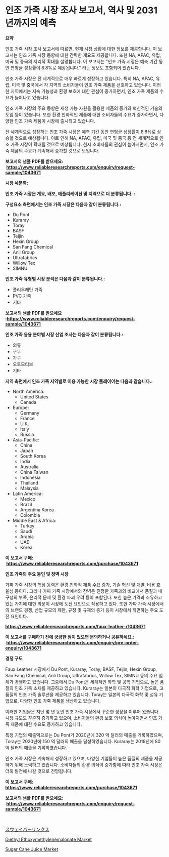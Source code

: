 <p><h1>인조 가죽 시장 조사 보고서, 역사 및 2031년까지의 예측</h1></p><p><strong>요약</strong></p>
<p><p>인조 가죽 시장 조사 보고서에 따르면, 현재 시장 상황에 대한 정보를 제공합니다. 이 보고서는 인조 가죽 시장 동향에 대한 간략한 개요도 제공합니다. 또한 NA, APAC, 유럽, 미국 및 중국의 지리적 확대를 설명합니다. 이 보고서는 "인조 가죽 시장은 예측 기간 동안 연평균 성장률이 8.8%로 예상됩니다." 라는 정보도 포함되어 있습니다.</p><p>인조 가죽 시장은 전 세계적으로 매우 빠르게 성장하고 있습니다. 특히 NA, APAC, 유럽, 미국 및 중국에서 각 지역의 소비자들이 인조 가죽 제품을 선호하고 있습니다. 이러한 지역에서는 지속 가능성과 환경 보호에 대한 관심이 증가하면서, 인조 가죽 제품의 수요가 늘어나고 있습니다.</p><p>인조 가죽 시장의 주요 동향은 재생 가능 자원을 활용한 제품의 증가와 혁신적인 기술의 도입 등이 있습니다. 또한 환경 친화적인 제품에 대한 소비자들의 수요가 증가하면서, 다양한 인조 가죽 제품이 시장에 출시되고 있습니다.</p><p>전 세계적으로 성장하는 인조 가죽 시장은 예측 기간 동안 연평균 성장률이 8.8%로 상승할 것으로 예상됩니다. 이로 인해 NA, APAC, 유럽, 미국 및 중국 등 전 세계적으로 인조 가죽 시장이 확대될 것으로 예상됩니다. 현지 소비자들의 관심이 높아지면서, 인조 가죽 제품의 수요가 계속해서 증가할 것으로 보입니다.</p></p>
<p><strong>보고서의 샘플 PDF를 받으세요: &nbsp;<a href="https://www.reliableresearchreports.com/enquiry/request-sample/1043671">https://www.reliableresearchreports.com/enquiry/request-sample/1043671</a></strong></p>
<p><strong>시장 세분화:</strong></p>
<p><strong> 인조 가죽 시장은 개요, 배포, 애플리케이션 및 지역으로 더 분류됩니다. :</strong></p>
<p><strong>구성요소 측면에서는 인조 가죽 시장은 다음과 같이 분류됩니다.:</strong></p>
<p><ul><li>Du Pont</li><li>Kuraray</li><li>Toray</li><li>BASF</li><li>Teijin</li><li>Hexin Group</li><li>San Fang Chemical</li><li>Anli Group</li><li>Ultrafabrics</li><li>Willow Tex</li><li>SIMNU</li></ul></p>
<p><strong> 인조 가죽 유형별 시장 분석은 다음과 같이 분류됩니다.:</strong></p>
<p><ul><li>폴리우레탄 가죽</li><li>PVC 가죽</li><li>기타</li></ul></p>
<p><strong>보고서의 샘플 PDF를 받으세요 :<a href="https://www.reliableresearchreports.com/enquiry/request-sample/1043671">https://www.reliableresearchreports.com/enquiry/request-sample/1043671</a></strong></p>
<p><strong> 인조 가죽 응용 분야별 시장 산업 조사는 다음과 같이 분류됩니다.:</strong></p>
<p><ul><li>의류</li><li>구두</li><li>가구</li><li>오토모티브</li><li>기타</li></ul></p>
<p><strong>지역 측면에서 인조 가죽 지역별로 이용 가능한 시장 플레이어는 다음과 같습니다.:</strong></p>
<p><ul>
    <li>
        North America:
        <ul>
            <li>United States</li>
            <li>Canada</li>
        </ul>
    </li>
    <li>
        Europe:
        <ul>
            <li>Germany</li>
            <li>France</li>
            <li>U.K.</li>
            <li>Italy</li>
            <li>Russia</li>
        </ul>
    </li>
    <li>
        Asia-Pacific:
        <ul>
            <li>China</li>
            <li>Japan</li>
            <li>South Korea</li>
            <li>India</li>
            <li>Australia</li>
            <li>China Taiwan</li>
            <li>Indonesia</li>
            <li>Thailand</li>
            <li>Malaysia</li>
        </ul>
    </li>
    <li>
        Latin America:
        <ul>
            <li>Mexico</li>
            <li>Brazil</li>
            <li>Argentina Korea</li>
            <li>Colombia</li>
        </ul>
    </li>
    <li>
        Middle East & Africa:
        <ul>
            <li>Turkey</li>
            <li>Saudi</li>
            <li>Arabia</li>
            <li>UAE</li>
            <li>Korea</li>
        </ul>
    </li>
    </ul></p>
<p><strong>이 보고서 구매: &nbsp;<a href="https://www.reliableresearchreports.com/purchase/1043671">https://www.reliableresearchreports.com/purchase/1043671</a></strong></p>
<p><strong>인조 가죽의 주요 동인 및 장벽 시장</strong></p>
<p><p>가짜 가죽 시장의 핵심 동력은 환경 친화적 제품 수요 증가, 기술 혁신 및 개발, 비용 효율성 등이다. 그러나 가짜 가죽 시장에서의 장벽은 진정한 가죽과의 비교에서 품질과 내구성의 부족, 윤리적 문제 및 환경 파괴 우려 등이 포함된다. 또한 높은 가격과 소유하고 있는 가치에 대한 의문이 시장에 도전 요인으로 작용하고 있다. 또한 가짜 가죽 시장에서의 브랜드 경쟁, 산업 규모의 제한, 규정 및 규제의 증가 등이 시장에서 직면하는 주요 도전 요인이다.</p></p>
<p><strong><a href="https://www.reliableresearchreports.com/faux-leather-r1043671">https://www.reliableresearchreports.com/faux-leather-r1043671</a></strong></p>
<p><strong>이 보고서를 구매하기 전에 궁금한 점이 있으면 문의하거나 공유하세요.: &nbsp;<a href="https://www.reliableresearchreports.com/enquiry/pre-order-enquiry/1043671">https://www.reliableresearchreports.com/enquiry/pre-order-enquiry/1043671</a></strong></p>
<p><strong>경쟁 구도</strong></p>
<p><p>Faux Leather 시장에서 Du Pont, Kuraray, Toray, BASF, Teijin, Hexin Group, San Fang Chemical, Anli Group, Ultrafabrics, Willow Tex, SIMNU 등의 주요 업체가 경쟁하고 있습니다. 그중에서 Du Pont은 세계적인 화학 및 공학 기업으로, 높은 품질의 인조 가죽 소재를 제공하고 있습니다. Kuraray는 일본의 다국적 화학 기업으로, 고품질의 인조 가죽 솔루션을 제공하고 있습니다. Toray는 일본의 다국적 화학 및 섬유 기업으로, 다양한 인조 가죽 제품을 생산하고 있습니다.</p><p>이러한 기업들은 지난 몇 년 동안 인조 가죽 시장에서 꾸준한 성장을 이루어 왔습니다. 시장 규모도 꾸준히 증가하고 있으며, 소비자들의 환경 보호 의식이 높아지면서 인조 가죽 제품에 대한 수요도 증가하고 있습니다.</p><p>특정 기업의 매출액으로는 Du Pont가 2020년에 320 억 달러의 매출을 기록하였으며, Toray는 2020년에 150 억 달러의 매출을 달성하였습니다. Kuraray는 2019년에 80 억 달러의 매출을 기록하였습니다.</p><p>인조 가죽 시장은 계속해서 성장하고 있으며, 다양한 기업들이 높은 품질의 제품을 제공하기 위해 노력하고 있습니다. 소비자들의 환경 의식이 증가함에 따라 인조 가죽 시장은 더욱 발전해 나갈 것으로 전망됩니다.</p></p>
<p><strong>이 보고서 구매: &nbsp; <a href="https://www.reliableresearchreports.com/purchase/1043671">https://www.reliableresearchreports.com/purchase/1043671</a></strong></p>
<p><strong>보고서의 샘플 PDF를 받으세요: &nbsp;<a href="https://www.reliableresearchreports.com/enquiry/request-sample/1043671">https://www.reliableresearchreports.com/enquiry/request-sample/1043671</a></strong><strong></strong></p>
<p>&nbsp;</p>
<p><p><a href="https://github.com/MosesSpinka1914/Market-Research-Report-List-1/blob/main/452793318133.md">スウェイバーリンクス</a></p><p><a href="https://iodized-pantydraco-05c.notion.site/Diethyl-Ethoxymethylenemalonate-Market-Centers-on-Aspects-such-as-Market-Growth-Market-Share-Marke-63776a6ac5624eda8e7694cc1f3db370">Diethyl Ethoxymethylenemalonate Market</a></p><p><a href="https://github.com/nicholepatriciadoylenwnrjr0/Market-Research-Report-List-1/blob/main/sugar-cane-juice-market.md">Sugar Cane Juice Market</a></p></p>